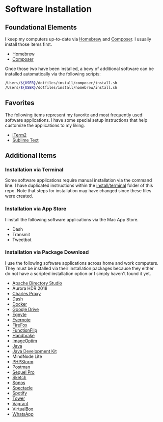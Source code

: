 # Software Installation

## Foundational Elements

I keep my computers up-to-date via [Homebrew](https://brew.sh/) and [Composer](https://getcomposer.org/). I usually install those items first.

* [Homebrew](https://github.com/dascentral/dotfiles/blob/master/install/homebrew.md)
* [Composer](https://github.com/dascentral/dotfiles/blob/master/install/composer.md)

Once those two have been installed, a bevy of additional software can be installed automatically via the following scripts:

```bash
/Users/${USER}/dotfiles/install/composer/install.sh
/Users/${USER}/dotfiles/install/homebrew/install.sh
```

## Favorites

The following items represent my favorite and most frequently used software applications. I have some special setup instructions that help customize the applications to my liking.

* [iTerm2](https://github.com/dascentral/dotfiles/blob/master/install/favorites/iTerm2.md)
* [Sublime Text](https://github.com/dascentral/dotfiles/blob/master/install/favorites/Sublime.md)

## Additional Items

### Installation via Terminal

Some software applications require manual installation via the command line. I have duplicated instructions within the [install/terminal](https://github.com/dascentral/dotfiles/tree/master/install/terminal) folder of this repo. Note that steps for installation may have changed since these files were created.

### Installation via App Store

I install the following software applications via the Mac App Store.

* Dash
* Transmit
* Tweetbot

### Installation via Package Download

I use the following software applications across home and work computers. They must be installed via their installation packages because they either do not have a scripted installation option or I simply haven't found it yet.

* [Apache Directory Studio](http://directory.apache.org/studio/)
* Aurora HDR 2018
* [Charles Proxy](https://www.charlesproxy.com/)
* [Dash](https://kapeli.com/dash)
* [Docker](https://store.docker.com/editions/community/docker-ce-desktop-mac)
* [Google Drive](https://www.google.com/drive/download/)
* [Egnyte](https://akqa.egnyte.com/SimpleUI/appsPage.do)
* [Evernote](http://www.evernote.com/)
* [FireFox](http://www.mozilla.org/en-US/firefox/new/)
* [FunctionFlip](http://kevingessner.com/software/functionflip/)
* [Handbrake](https://handbrake.fr/downloads.php)
* [ImageOptim](https://imageoptim.com/mac)
* [Java](https://java.com/en/download/mac_download.jsp)
* [Java Development Kit](http://www.oracle.com/technetwork/java/javase/downloads/jdk9-downloads-3848520.html)
* MindNode Lite
* [PHPStorm](http://www.jetbrains.com/phpstorm/)
* [Postman](https://www.getpostman.com/)
* [Sequel Pro](http://www.sequelpro.com/download/)
* [Sketch](https://www.sketchapp.com/)
* [Sonos](http://www.sonos.com/en-us/controller-app)
* [Spectacle](https://www.spectacleapp.com/)
* [Spotify](http://www.spotify.com/)
* [Tower](https://www.git-tower.com/)
* [Vagrant](http://www.vagrantup.com/downloads.html)
* [VirtualBox](https://www.virtualbox.org/wiki/Downloads)
* [WhatsApp](https://www.whatsapp.com/download/)
